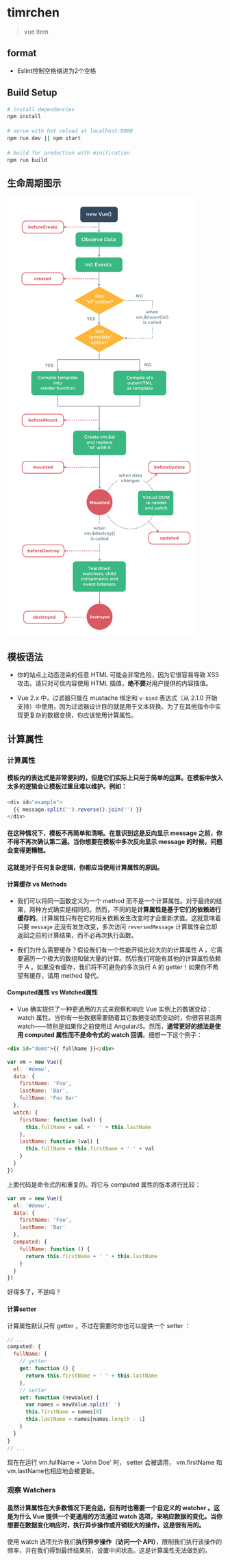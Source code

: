 # timrchen

> vue item

## format

*   Eslint控制空格缩进为2个空格

## Build Setup

``` bash
# install dependencies
npm install

# serve with hot reload at localhost:8080
npm run dev || npm start

# build for production with minification
npm run build
```

## 生命周期图示
![关注TimRChen](https://raw.githubusercontent.com/TimRChen/photoRepo/master/Vue-Study/lifecycle.png)


## 模板语法

*   你的站点上动态渲染的任意 HTML 可能会非常危险，因为它很容易导致 XSS 攻击。请只对可信内容使用 HTML 插值，**绝不要**对用户提供的内容插值。

*   Vue 2.x 中，过滤器只能在 mustache 绑定和 `v-bind` 表达式（从 2.1.0 开始支持）中使用，因为过滤器设计目的就是用于文本转换。为了在其他指令中实现更复杂的数据变换，你应该使用计算属性。

## 计算属性

### 计算属性

#### 模板内的表达式是非常便利的，但是它们实际上只用于简单的运算。在模板中放入太多的逻辑会让模板过重且难以维护。例如：
```js
<div id="example">
  {{ message.split('').reverse().join('') }}
</div>
```
#### 在这种情况下，模板不再简单和清晰。在意识到这是反向显示 message 之前，你不得不再次确认第二遍。当你想要在模板中多次反向显示 message 的时候，问题会变得更糟糕。
#### 这就是对于任何复杂逻辑，你都应当使用**计算属性**的原因。

#### **计算缓存** vs **Methods**
*   我们可以将同一函数定义为一个 method 而不是一个计算属性。对于最终的结果，两种方式确实是相同的。然而，不同的是**计算属性是基于它们的依赖进行缓存的**。计算属性只有在它的相关依赖发生改变时才会重新求值。这就意味着只要 `message` 还没有发生改变，多次访问 `reversedMessage` 计算属性会立即返回之前的计算结果，而不必再次执行函数。


*   我们为什么需要缓存？假设我们有一个性能开销比较大的的计算属性 A ，它需要遍历一个极大的数组和做大量的计算。然后我们可能有其他的计算属性依赖于 A 。如果没有缓存，我们将不可避免的多次执行 A 的 getter！如果你不希望有缓存，请用 method 替代。

#### **Computed属性** vs **Watched属性**

*   Vue 确实提供了一种更通用的方式来观察和响应 Vue 实例上的数据变动：watch 属性。当你有一些数据需要随着其它数据变动而变动时，你很容易滥用 watch——特别是如果你之前使用过 AngularJS。然而，**通常更好的想法是使用 computed 属性而不是命令式的 watch 回调**。细想一下这个例子：
```html
<div id="demo">{{ fullName }}</div>
```
```js
var vm = new Vue({
  el: '#demo',
  data: {
    firstName: 'Foo',
    lastName: 'Bar',
    fullName: 'Foo Bar'
  },
  watch: {
    firstName: function (val) {
      this.fullName = val + ' ' + this.lastName
    },
    lastName: function (val) {
      this.fullName = this.firstName + ' ' + val
    }
  }
})
```
上面代码是命令式的和重复的。将它与 computed 属性的版本进行比较：
```js
var vm = new Vue({
  el: '#demo',
  data: {
    firstName: 'Foo',
    lastName: 'Bar'
  },
  computed: {
    fullName: function () {
      return this.firstName + ' ' + this.lastName
    }
  }
})
```
好得多了，不是吗？

#### **计算setter**
计算属性默认只有 getter ，不过在需要时你也可以提供一个 setter ：
```js
// ...
computed: {
  fullName: {
    // getter
    get: function () {
      return this.firstName + ' ' + this.lastName
    },
    // setter
    set: function (newValue) {
      var names = newValue.split(' ')
      this.firstName = names[0]
      this.lastName = names[names.length - 1]
    }
  }
}
// ...
```
现在在运行 vm.fullName = 'John Doe' 时， setter 会被调用， vm.firstName 和 vm.lastName也相应地会被更新。

### 观察 Watchers
#### 虽然计算属性在大多数情况下更合适，但有时也需要一个自定义的 watcher 。这是为什么 Vue 提供一个更通用的方法通过 watch 选项，来响应数据的变化。当你想要在数据变化响应时，**执行异步操作或开销较大的操作**，这是很有用的。

使用 watch 选项允许我们**执行异步操作（访问一个 API）**，限制我们执行该操作的频率，并在我们得到最终结果前，设置中间状态。这是计算属性无法做到的。
